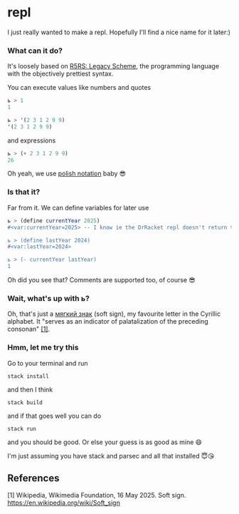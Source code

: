 # repl

I just really wanted to make a repl. Hopefully I'll find a nice name for it later:)

### What can it do?

It's loosely based on [R5RS: Legacy Scheme](https://docs.racket-lang.org/r5rs/index.html), the programming language with the objectively prettiest syntax.

You can execute values like numbers and quotes

```scheme
ь > 1
1

ь > '(2 3 1 2 9 9)
'(2 3 1 2 9 9)
```

and expressions

```scheme
ь > (+ 2 3 1 2 9 9)
26
```

Oh yeah, we use [polish notation](https://dl.acm.org/doi/pdf/10.5555/1074100.1074698) baby 😎

### Is that it?

Far from it. We can define variables for later use

```scheme
ь > (define currentYear 2025)
#<var:currentYear=2025> -- I know ie the DrRacket repl doesn't return this but god forbid a boy has fun with it

ь > (define lastYear 2024)
#<var:lastYear=2024>

ь > (- currentYear lastYear)
1
```

Oh did you see that? Comments are supported too, of course 😎


### Wait, what's up with ь?

Oh, that's just a [мягкий знак](https://ru.wikipedia.org/wiki/%D0%AC) (soft sign), my favourite letter in the Cyrillic alphabet. It "serves as an indicator of palatalization of the preceding consonan" [[1]](#1).


### Hmm, let me try this

Go to your terminal and run

```
stack install
```

and then I think

```
stack build
```

and if that goes well you can do

```
stack run
```

and you should be good. Or else your guess is as good as mine 😄

I'm just assuming you have stack and parsec and all that installed 😇😘

## References
<a id="1">[1]</a> 
Wikipedia, Wikimedia Foundation, 16 May 2025.
Soft sign.
https://en.wikipedia.org/wiki/Soft_sign
